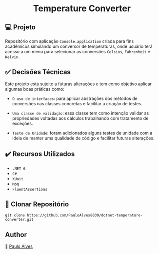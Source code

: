 <h1 align="center">Temperature Converter</h1>

## :computer: Projeto

Repositório com aplicação `Console.application` criada para fins acadêmicos simulando um conversor de temperaturas, onde usuário terá acesso a um menu para selecionar as conversões `Celsius`, `Fahrenheit` e `Kelvin`.

## :white_check_mark: Decisões Técnicas

Este projeto está sujeito a futuras alterações e tem como objetivo aplicar algumas boas práticas como:

- ``O uso de interfaces``: para aplicar abstrações dos métodos de conversões nas classes concretas e facilitar a criação de testes.
  
- ``Uma classe de validação``: essa classe tem como intenção validar as propriedades voltadas aos cálculos trabalhando com tratamento de exceções.

- ``Teste de Unidade``: foram adicionados alguns testes de unidade com a ideia de manter uma qualidade de código e facilitar futuras alterações.

## :heavy_check_mark: Recursos Utilizados

- ``.NET 6``
- ``C#``
- ``XUnit``
- ``Moq``
- ``FluentAssertions``

## :floppy_disk: Clonar Repositório

```git clone https://github.com/PauloAlves8039/dotnet-temperature-converter.git```

## Author
:boy: [Paulo Alves](https://github.com/PauloAlves8039)

